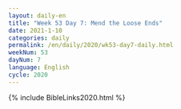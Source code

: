 ```yaml
---
layout: daily-en
title: "Week 53 Day 7: Mend the Loose Ends"
date: 2021-1-10 
categories: daily
permalink: /en/daily/2020/wk53-day7-daily.html
weekNum: 53
dayNum: 7
language: English
cycle: 2020
---
```


{% include BibleLinks2020.html %}
